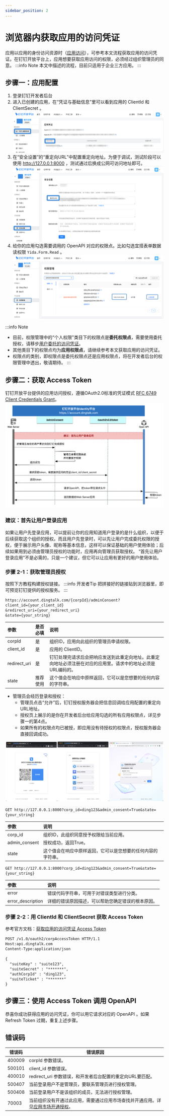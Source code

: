 ```yaml
---
sidebar_position: 2
---
```


# 浏览器内获取应用的访问凭证
应用以应用的身份访问资源时（[应用访问](/docs/learn/permission/intro/application_permission)），可参考本文流程获取应用的访问凭证。在钉钉开放平台上，应用想要获取应用访问的权限，必须经过组织管理员的同意。
:::info Note
本文中描述的流程，目前只适用于企业三方应用。
:::

## 步骤一：应用配置
1. 登录钉钉开发者后台
2. 进入已创建的应用，在“凭证与基础信息”里可以看到应用的 ClientId 和 ClientSecret 。
![应用的ClientId和ClientSecret](/img/develop/permission/client_id_secret.png)
3. 在“安全设置”的“重定向URL”中配置重定向地址。为便于调试，测试阶段可以使用 http://127.0.0.1:8000 ，测试通过后换成公网可访问地址即可。
![配置回调地址](/img/develop/permission/redirect_uri_config.png)
4. 给你的应用勾选需要调用的 OpenAPI 对应的权限点。比如勾选宜搭表单数据读权限 `Yida.Form.Read` 。
![配置开发态权限点](/img/develop/permission/dev_scope_config.png)

:::info Note 
* 目前，权限管理中的“个人权限"类目下的权限点是**委托权限点**，需要使用委托授权，请移步[用户委托的访问凭证](/docs/learn/permission/token/user_app_token)。
* 其他类目下的权限点均为**应用权限点**，请继续参考本文获取应用的访问凭证。
* 权限点的类别，即权限点是委托权限点还是应用权限点，将在开发者后台的权限管理中透出，敬请期待。
:::

## 步骤二：获取 Access Token
钉钉开放平台提供的应用访问授权，遵循OAuth2.0标准的凭证模式 [RFC 6749 Client Credentials Grant](https://datatracker.ietf.org/doc/html/rfc6749#section-4.4)。
![凭证模式时序图](/img/learn/permission/client_credential_flow_sequence.png)

### 建议：首先让用户登录应用
如果让用户先登录应用，可以提前让你的应用知道用户登录的是什么组织，以便于后续获取这个组织的授权。而且用户先登录时，可以先让用户完成委托权限的授权，便于展示用户头像、昵称等基本信息，这样可以保证基础的用户使用体验；后续如果用到必须由管理员授权的功能时，应用再向管理员获取授权。
“首先让用户登录应用”不是必需的，只是一个建议，但它可以让应用有更好的用户使用体验。

### 步骤 2-1：获取管理员授权
按照下方教程构建授权链接。
:::info 开发者Tip
把拼接好的链接贴到浏览器里，即可预览钉钉提供的授权服务。
:::

```http
https://account.dingtalk.com/{corpId}/adminConsent?
client_id={your_client_id}
&redirect_uri={your_redirect_uri}
&state={your_string}
```

| 参数           | 是否必填 | 说明                                                       |
|:-------------|:-----|:---------------------------------------------------------|
| corpId       | 是    | 组织ID，应用向此组织的管理员申请权限。                                     |
| client_id    | 是    | 应用的 ClientID。                                            |
| redirect_uri | 是    | 钉钉处理完请求后会把响应发送到此重定向地址。此重定向地址必须注册在对应的应用里。请求中的地址必须是URL编码的。 |
| state        | 推荐使用 | 这个值会在响应中原样返回，它可以是您想要的任何内容的字符串。                           |

* 管理员会经历登录和授权：
  * 管理员点击“允许”后，钉钉授权服务器会把信息回调给应用配置的重定向URL地址。 
  * 授权页上展示的是你在开发者后台给应用勾选的所有应用权限点，详见步骤一的第4点。 
  * 如果所有的权限点均已被授，即应用没有待授权的权限点，授权服务器会直接回调成功。

![浏览器内管理员授权UI](/img/learn/permission/client_credential_flow_browser_ui.png)

```http title="成功的响应"
GET http://127.0.0.1:8000?corp_id=ding123&admin_consent=True&state={your_string}
```

| 参数            | 说明                             |
|:--------------|:-------------------------------|
| corp_id       | 组织ID，此组织同意授予权限给当前应用。           |
| admin_consent | 授权成功，返回True。                   |
| state         | 这个值会在响应中原样返回，它可以是您想要的任何内容的字符串。 |


```http title="失败的响应"
GET http://127.0.0.1:8000?corp_id=ding123&admin_consent=True&state={your_string}
```

| 参数                | 说明                        |
|:------------------|:--------------------------|
| error             | 错误代码字符串，可用于对错误类型进行分类。     |
| error_description | 详细的错误原因描述，可以帮助您确定错误的根本原因。 |



### 步骤 2-2：用 ClientId 和 ClientSecret 获取 Access Token
参考官方文档：[获取应用的访问凭证 Access Token](https://open.dingtalk.com/document/isvapp/obtain-the-access_token-of-the-authorized-enterprise)
```http
POST /v1.0/oauth2/corpAccessToken HTTP/1.1
Host:api.dingtalk.com
Content-Type:application/json

{
  "suiteKey" : "suite123",
  "suiteSecret" : "*******",
  "authCorpId" : "ding123",
  "suiteTicket" : "*******"
}
```

## 步骤三：使用 Access Token 调用 OpenAPI
恭喜你成功获得应用的访问凭证，你可以用它请求对应的 OpenAPI 。如果 Refresh Token 过期，重复上述步骤。


## 错误码

| 错误码    | 错误原因                                                                                        |
|--------|---------------------------------------------------------------------------------------------|
| 400009 | corpId 参数错误。                                                                                |
| 500101 | client_id 参数错误。                                                                             |
| 400010 | redirect_uri 参数错误，和开发者后台配置的重定向URL要匹配。                                                       |
| 500407 | 当前登录用户不是管理员，要联系管理员进行授权管理。                                                                   |
| 500408 | 当前登录用户不是该组织的成员，无法进行授权管理。                                                                    |
| 70003  | 当前组织没有开通过此应用，需要通过应用市场查找并开通应用。详见[应用市场开通授权](/docs/learn/permission/manage/app-store-consent)。 |
